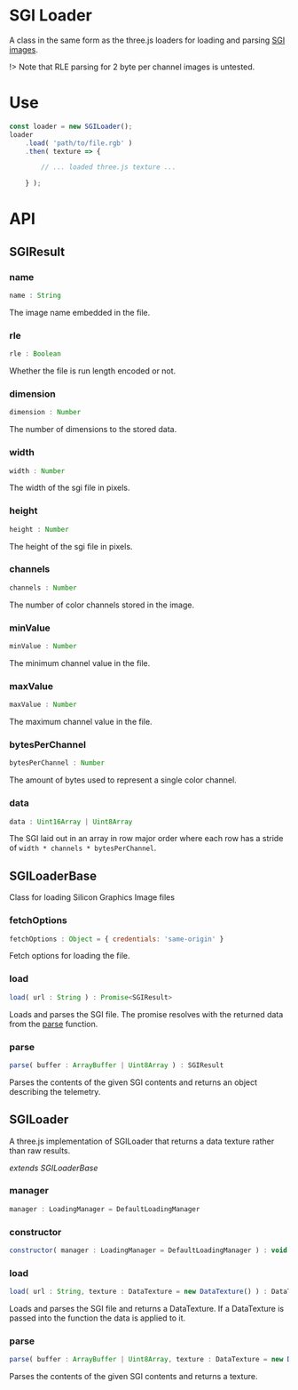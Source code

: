 # SGI Loader

A class in the same form as the three.js loaders for loading and parsing [SGI images](http://paulbourke.net/dataformats/sgirgb/).

!> Note that RLE parsing for 2 byte per channel images is untested.

# Use

```js
const loader = new SGILoader();
loader
    .load( 'path/to/file.rgb' )
    .then( texture => {

        // ... loaded three.js texture ...

    } );
```

# API

## SGIResult

### name

```js
name : String
```

The image name embedded in the file.

### rle

```js
rle : Boolean
```

Whether the file is run length encoded or not.

### dimension

```js
dimension : Number
```

The number of dimensions to the stored data.

### width

```js
width : Number
```

The width of the sgi file in pixels.

### height

```js
height : Number
```

The height of the sgi file in pixels.

### channels

```js
channels : Number
```

The number of color channels stored in the image.

### minValue

```js
minValue : Number
```

The minimum channel value in the file.

### maxValue

```js
maxValue : Number
```

The maximum channel value in the file.

### bytesPerChannel

```js
bytesPerChannel : Number
```

The amount of bytes used to represent a single color channel.

### data

```js
data : Uint16Array | Uint8Array
```

The SGI laid out in an array in row major order where each row has a stride
of `width * channels * bytesPerChannel`.

## SGILoaderBase

Class for loading Silicon Graphics Image files

### fetchOptions

```js
fetchOptions : Object = { credentials: 'same-origin' }
```

Fetch options for loading the file.

### load

```js
load( url : String ) : Promise<SGIResult>
```

Loads and parses the SGI file. The promise resolves with the returned
data from the [parse](#SGILoaderBase#parse) function.

### parse

```js
parse( buffer : ArrayBuffer | Uint8Array ) : SGIResult
```

Parses the contents of the given SGI contents and returns an object describing
the telemetry.

## SGILoader

A three.js implementation of SGILoader that returns a data texture rather than raw results.

_extends SGILoaderBase_

### manager

```js
manager : LoadingManager = DefaultLoadingManager
```

### constructor

```js
constructor( manager : LoadingManager = DefaultLoadingManager ) : void
```

### load

```js
load( url : String, texture : DataTexture = new DataTexture() ) : DataTexture
```

Loads and parses the SGI file and returns a DataTexture. If a DataTexture is passed into
the function the data is applied to it.

### parse

```js
parse( buffer : ArrayBuffer | Uint8Array, texture : DataTexture = new DataTexture() ) : DataTexture
```

Parses the contents of the given SGI contents and returns a texture.
